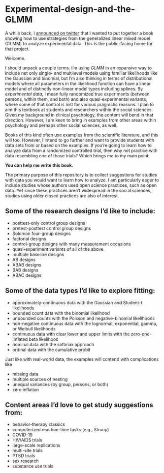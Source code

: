 # Experimental-design-and-the-GLMM

A while back, I [announced on twitter](https://twitter.com/SolomonKurz/status/1464274116341641228) that I wanted to put together a book showing how to use strategies from the generalized linear mixed model (GLMM) to analyze experimental data. This is the public-facing home for that project.

Welcome.

I should unpack a couple terms. I’m using *GLMM* in an expansive way to include not only single- and multilevel models using familiar likelihoods like the Gaussian and binomial, but I’m also thinking in terms of distributional models where all parameters in the likelihood function can have a linear model and of distinctly non-linear model types including splines. By *experimental data*, I mean fully randomized true experiments (between persons, within them, and both) and also quasi-experimental variants, where some of that control is lost for various pragmatic reasons. I plan to aim this textbook at students and researchers within the social sciences. Given my background in clinical psychology, the content will bend in that direction. However, I am keen to bring in examples from other areas within psychology and perhaps other social sciences, as well.

Books of this kind often use examples from the scientific literature, and this will too. However, I intend to go further and want to provide students with data sets from or based on the examples. If you’re going to learn how to analyze data from a randomized controlled trial, then why not practice with data resembling one of those trials? Which brings me to my main point:

**You can help me write this book.**

The primary purpose of this repository is to collect suggestions for studies with data you would want to learn how to analyze. I am particularly eager to include studies whose authors used open science practices, such as open data. Yet since these practices aren’t widespread in the social sciences, studies using older closed practices are also of interest.

## Some of the research designs I’d like to include:

* posttest-only control group designs
* pretest-posttest control group designs
* Solomon four-group designs
* factorial designs
* control-group designs with many measurement occasions
* quasi-experiment variants of all of the above
* multiple baseline designs
* AB designs
* ABAB designs
* BAB designs
* ABAC designs

## Some of the data types I’d like to explore fitting:

* approximately-continuous data with the Gaussian and Student-t likelihoods
* bounded count data with the binomial likelihood
* unbounded counts with the Poisson and negative-binomial likelihoods
* non-negative continuous data with the lognormal, exponential, gamma, or Weibull likelihoods
* continuous data with clear lower and upper limits with the zero-one-inflated beta likelihood
* nominal data with the softmax approach
* ordinal data with the cumulative probit

Just like with real-world data, the examples will contend with complications like
* missing data
* multiple sources of nesting
* unequal variances (by group, persons, or both)
* zero inflation

## Content areas I’d love to get study suggestions from:

* behavior-therapy classics
* computerized reaction-time tasks (e.g., Stroop)
* COVID-19
* HIV/AIDS trials
* large-scale replications
* multi-site trials
* PTSD trials
* sex research
* substance use trials

